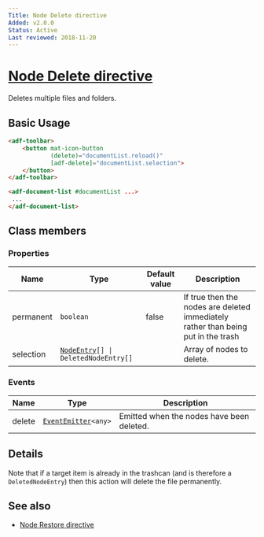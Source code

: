 ```yaml
---
Title: Node Delete directive
Added: v2.0.0
Status: Active
Last reviewed: 2018-11-20
---
```


# [Node Delete directive](../../../lib/content-services/src/lib/directives/node-delete.directive.ts "Defined in node-delete.directive.ts")

Deletes multiple files and folders.

## Basic Usage

```html
<adf-toolbar>
    <button mat-icon-button
            (delete)="documentList.reload()"
            [adf-delete]="documentList.selection">
    </button>
</adf-toolbar>

<adf-document-list #documentList ...>
 ...
</adf-document-list>
```

## Class members

### Properties

| Name | Type | Default value | Description |
| ---- | ---- | ------------- | ----------- |
| permanent | `boolean` | false | If true then the nodes are deleted immediately rather than being put in the trash |
| selection | [`NodeEntry`](https://github.com/Alfresco/alfresco-js-api/blob/master/src/alfresco-core-rest-api/docs/NodeEntry.md)`[] \| DeletedNodeEntry[]` |  | Array of nodes to delete. |

### Events

| Name | Type | Description |
| ---- | ---- | ----------- |
| delete | [`EventEmitter`](https://angular.io/api/core/EventEmitter)`<any>` | Emitted when the nodes have been deleted. |

## Details

Note that if a target item is already in the trashcan (and is therefore a `DeletedNodeEntry`) then
this action will delete the file permanently.

## See also

-   [Node Restore directive](node-restore.directive.md)
